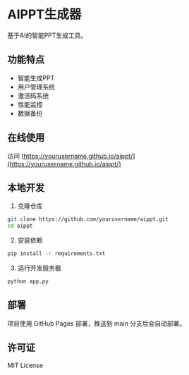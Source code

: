 # AIPPT生成器

基于AI的智能PPT生成工具。

## 功能特点

- 智能生成PPT
- 用户管理系统
- 激活码系统
- 性能监控
- 数据备份

## 在线使用

访问 [https://yourusername.github.io/aippt/](https://yourusername.github.io/aippt/)

## 本地开发

1. 克隆仓库
```bash
git clone https://github.com/yourusername/aippt.git
cd aippt
```

2. 安装依赖
```bash
pip install -r requirements.txt
```

3. 运行开发服务器
```bash
python app.py
```

## 部署

项目使用 GitHub Pages 部署，推送到 main 分支后会自动部署。

## 许可证

MIT License 